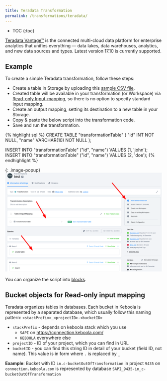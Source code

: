 ```yaml
---
title: Teradata Transformation
permalink: /transformations/teradata/
---
```


* TOC
{:toc}

[Teradata Vantage™](https://www.teradata.com/) is the connected multi-cloud data platform for enterprise analytics that unifies everything — data lakes, data warehouses, analytics, and new data sources and types. Latest version 17.10 is currently supported.

## Example
To create a simple Teradata transformation, follow these steps:

- Create a table in Storage by uploading this [sample CSV file](/transformations/source.csv).
- Created table will be available in your transformation (or Workspace) via [Read-only Input-mapping](/transformations/#read-only-input-mapping), so there is no option to specify standard Input mapping.
- Create an output mapping, setting its destination to a new table in your Storage.
- Copy & paste the below script into the transformation code.
- Save and run the transformation.

{% highlight sql %}
CREATE TABLE "transformationTable" (
"id" INT NOT NULL,
"name" VARCHAR(10) NOT NULL
);

INSERT INTO "transformationTable" ("id", "name") VALUES (1, 'john');
INSERT INTO "transformationTable" ("id", "name") VALUES (2, 'doe');
{% endhighlight %}

{: .image-popup}
![Screenshot - Sample Transformation](/transformations/teradata/sample-transformation.png)

You can organize the script into [blocks](/transformations/#writing-scripts).

## Bucket objects for Read-only input mapping

Teradata organizes tables in databases. Each bucket in Keboola is represented by a separated database, which usually follow this naming pattern: `<stackPrefix>_<projectID>-<bucketID>`
- `stackPrefix` - depends on keboola stack which you use
  - `SAPI` on https://connection.keboola.com/
  - `KEBOOLA` everywhere else
- `projectID` - ID of your project, which you can find in URL
- `bucketID` - you can find this string ID in detail of your bucket (field ID, not name). This value is in form where `.` is replaced by `_` 

**Example**:
Bucket with ID `in.c-bucketOutOfTransformation` in project `9435` on `connection.keboola.com` is represented by database `SAPI_9435-in_c-bucketOutOfTransformation`
